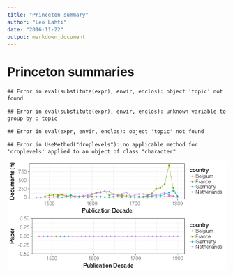 ```yaml
---
title: "Princeton summary"
author: "Leo Lahti"
date: "2016-11-22"
output: markdown_document
---
```


# Princeton summaries




```
## Error in eval(substitute(expr), envir, enclos): object 'topic' not found
```

```
## Error in eval(substitute(expr), envir, enclos): unknown variable to group by : topic
```

```
## Error in eval(expr, envir, enclos): object 'topic' not found
```



```
## Error in UseMethod("droplevels"): no applicable method for 'droplevels' applied to an object of class "character"
```

![plot of chunk princeton2](figure/princeton2-1.png)


